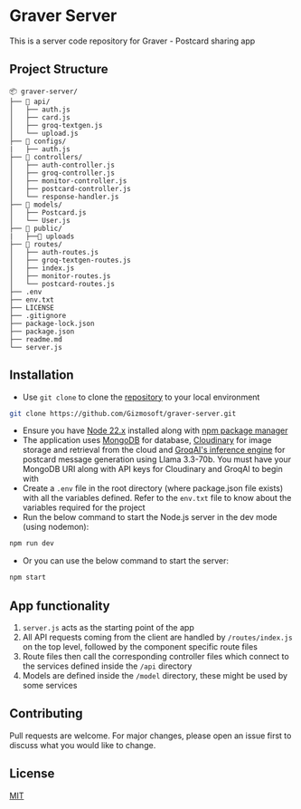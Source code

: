 # Graver Server

This is a server code repository for Graver - Postcard sharing app  

## Project Structure  

```text
📦 graver-server/  
├── 📁 api/  
│   ├── auth.js  
│   ├── card.js  
│   ├── groq-textgen.js  
│   └── upload.js  
├── 📁 configs/  
|   ├── auth.js  
├── 📁 controllers/  
│   ├── auth-controller.js
│   ├── groq-controller.js       
│   ├── monitor-controller.js
│   ├── postcard-controller.js
│   └── response-handler.js
├── 📁 models/                   
│   ├── Postcard.js
│   └── User.js
├── 📁 public/
|   ├──📁 uploads
├── 📁 routes/                   
│   ├── auth-routes.js
│   ├── groq-textgen-routes.js
│   ├── index.js
│   ├── monitor-routes.js
│   └── postcard-routes.js
├── .env 
├── env.txt
├── LICENSE                         
├── .gitignore                   
├── package-lock.json           
├── package.json
├── readme.md               
└── server.js                    
```

## Installation

- Use `git clone` to clone the [repository](https://github.com/Gizmosoft/graver-server.git) to your local environment  

```bash
git clone https://github.com/Gizmosoft/graver-server.git
```

- Ensure you have [Node 22.x](https://nodejs.org/en/download) installed along with [npm package manager](https://docs.npmjs.com/downloading-and-installing-node-js-and-npm)  
- The application uses [MongoDB](https://www.mongodb.com/) for database, [Cloudinary](https://cloudinary.com/) for image storage and retrieval from the cloud and [GroqAI's inference engine](https://groq.com/) for postcard message generation using Llama 3.3-70b. You must have your MongoDB URI along with API keys for Cloudinary and GroqAI to begin with  
- Create a `.env` file in the root directory (where package.json file exists) with all the variables defined. Refer to the `env.txt` file to know about the variables required for the project  
- Run the below command to start the Node.js server in the dev mode (using nodemon):

```bash
npm run dev
```

- Or you can use the below command to start the server:

```bash
npm start
```

## App functionality

1. `server.js` acts as the starting point of the app  
2. All API requests coming from the client are handled by `/routes/index.js` on the top level, followed by the component specific route files  
3. Route files then call the corresponding controller files which connect to the services defined inside the `/api` directory  
4. Models are defined inside the `/model` directory, these might be used by some services  

## Contributing

Pull requests are welcome. For major changes, please open an issue first
to discuss what you would like to change.

## License

[MIT](https://choosealicense.com/licenses/mit/)

